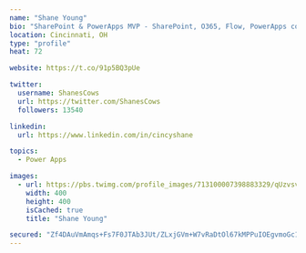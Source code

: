 ```yaml
---
name: "Shane Young"
bio: "SharePoint & PowerApps MVP - SharePoint, O365, Flow, PowerApps consulting? @PowerApps911 | Pure Snark? You found it."
location: Cincinnati, OH
type: "profile"
heat: 72

website: https://t.co/91p5BQ3pUe

twitter:
  username: ShanesCows
  url: https://twitter.com/ShanesCows
  followers: 13540

linkedin:
  url: https://www.linkedin.com/in/cincyshane

topics:
  - Power Apps

images:
  - url: https://pbs.twimg.com/profile_images/713100007398883329/qUzvsvQ3_400x400.jpg
    width: 400
    height: 400
    isCached: true
    title: "Shane Young"

secured: "Zf4DAuVmAmqs+Fs7F0JTAb3JUt/ZLxjGVm+W7vRaDtOl67kMPPuIOEgvmoGc1ULnyBf8vfdxQPCyGl5sLNFwPGVwXGogkEj0s6arw82gonsMa0XsZBiuQuuyeTbpvlaex81e8BeUzck6x90/XgFTeMX2p4tYfvCO8EYA1i/iBQrdC+Bf2kzxsksdpoSYFhO7Bv7ndw+PsknPM4ScFbKgbIJ3V+X4WcGDgmI8bp0+gU/EBapxBepc7pVWffCVh59Ur4QUYhAUMabp7qg0SEsFkG502y9rNaNtOjfdgHqZ7yX6tEbsu6uFA/B3glzCvQAh/2v+qEakE6/UhpUhdwKyRO1Iv5h2aAmgWDSQ6/LOWqv4SWPqRaKFXBHpoSB2VtDILH6WKYnzQHGsOipyXYUW6RDykwIY/RrWWEt26ddil6U=;sxKG6x+pHjyAOCotLGd2GQ=="
---
```


